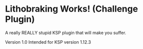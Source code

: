 # Lithobraking Works! (Challenge Plugin)
 A really REALLY stupid KSP plugin that will make you suffer.

 Version 1.0 
 Intended for KSP version 1.12.3